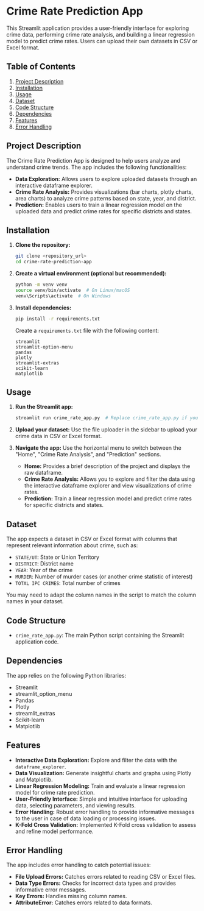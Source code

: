 # Crime Rate Prediction App

This Streamlit application provides a user-friendly interface for exploring crime data, performing crime rate analysis, and building a linear regression model to predict crime rates. Users can upload their own datasets in CSV or Excel format.

## Table of Contents

1.  [Project Description](#project-description)
2.  [Installation](#installation)
3.  [Usage](#usage)
4.  [Dataset](#dataset)
5.  [Code Structure](#code-structure)
6.  [Dependencies](#dependencies)
7.  [Features](#features)
8.  [Error Handling](#error-handling)


## Project Description

The Crime Rate Prediction App is designed to help users analyze and understand crime trends. The app includes the following functionalities:

*   **Data Exploration:** Allows users to explore uploaded datasets through an interactive dataframe explorer.
*   **Crime Rate Analysis:**  Provides visualizations (bar charts, plotly charts, area charts) to analyze crime patterns based on state, year, and district.
*   **Prediction:** Enables users to train a linear regression model on the uploaded data and predict crime rates for specific districts and states.

## Installation

1.  **Clone the repository:**

    ```bash
    git clone <repository_url>
    cd crime-rate-prediction-app
    ```

2.  **Create a virtual environment (optional but recommended):**

    ```bash
    python -m venv venv
    source venv/bin/activate  # On Linux/macOS
    venv\Scripts\activate  # On Windows
    ```

3.  **Install dependencies:**

    ```bash
    pip install -r requirements.txt
    ```

    Create a `requirements.txt` file with the following content:

    ```
    streamlit
    streamlit-option-menu
    pandas
    plotly
    streamlit-extras
    scikit-learn
    matplotlib
    ```

## Usage

1.  **Run the Streamlit app:**

    ```bash
    streamlit run crime_rate_app.py  # Replace crime_rate_app.py if your file has a different name
    ```

2.  **Upload your dataset:**  Use the file uploader in the sidebar to upload your crime data in CSV or Excel format.

3.  **Navigate the app:**  Use the horizontal menu to switch between the "Home", "Crime Rate Analysis", and "Prediction" sections.

    *   **Home:**  Provides a brief description of the project and displays the raw dataframe.
    *   **Crime Rate Analysis:**  Allows you to explore and filter the data using the interactive dataframe explorer and view visualizations of crime rates.
    *   **Prediction:**  Train a linear regression model and predict crime rates for specific districts and states.

## Dataset

The app expects a dataset in CSV or Excel format with columns that represent relevant information about crime, such as:

*   `STATE/UT`:  State or Union Territory
*   `DISTRICT`:  District name
*   `YEAR`:  Year of the crime
*   `MURDER`:  Number of murder cases (or another crime statistic of interest)
*   `TOTAL IPC CRIMES`: Total number of crimes

You may need to adapt the column names in the script to match the column names in your dataset.

## Code Structure

*   `crime_rate_app.py`:  The main Python script containing the Streamlit application code.

## Dependencies

The app relies on the following Python libraries:

*   Streamlit
*   streamlit\_option\_menu
*   Pandas
*   Plotly
*   streamlit\_extras
*   Scikit-learn
*   Matplotlib

## Features

*   **Interactive Data Exploration:** Explore and filter the data with the `dataframe_explorer`.
*   **Data Visualization:**  Generate insightful charts and graphs using Plotly and Matplotlib.
*   **Linear Regression Modeling:** Train and evaluate a linear regression model for crime rate prediction.
*   **User-Friendly Interface:**  Simple and intuitive interface for uploading data, selecting parameters, and viewing results.
*   **Error Handling:**  Robust error handling to provide informative messages to the user in case of data loading or processing issues.
*   **K-Fold Cross Validation:** Implemented K-Fold cross validation to assess and refine model performance.

## Error Handling

The app includes error handling to catch potential issues:

*   **File Upload Errors:** Catches errors related to reading CSV or Excel files.
*   **Data Type Errors:** Checks for incorrect data types and provides informative error messages.
*   **Key Errors:**  Handles missing column names.
*   **AttributeError:** Catches errors related to data formats.

